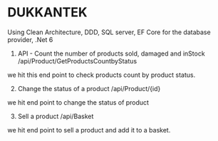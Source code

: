 # DUKKANTEK

Using Clean Architecture, DDD, SQL server, EF Core for the database provider, .Net 6

1) API - Count the number of products sold, damaged and inStock
/api/Product/GetProductsCountbyStatus

we hit this end point to check products count by product status.

2) Change the status of a product
/api/Product/{id}

we hit end point to change the status of product

3) Sell a product
/api/Basket

we hit end point to sell a product and add it to a basket.
